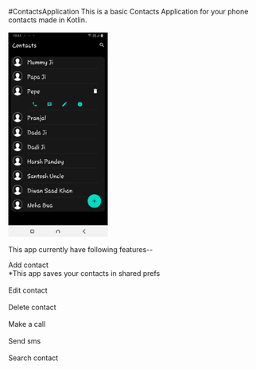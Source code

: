 #ContactsApplication
This is a basic Contacts Application for your phone contacts made in Kotlin.
<br>
<br>
<img src="https://github.com/sanskarmodi8/ContactsApplication/blob/master/ContactsAppImg.jpg" width="200">

This app currently have following features--

Add contact<br>*This app saves your contacts in shared prefs<br><br>Edit contact<br><br>Delete contact<br><br>Make a call<br><br>Send sms<br><br>Search contact



